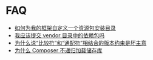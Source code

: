 # FAQ

- [如何为我的框架自定义一个资源包安装目录](/faq/how-do-i-install-a-package-to-a-custom-path-for-my-framework.md)
- [我应该提交 vendor 目录中的依赖包吗](/faq/should-i-commit-the-dependencies-in-my-vendor-directory.md)
- [为什么说“比较符”和“通配符”相结合的版本约束是坏主意](/faq/why-are-version-constraints-combining-comparisons-and-wildcards-a-bad-idea.md)
- [为什么 Composer 不递归加载储存库](/faq/why-can't-composer-load-repositories-recursively.md)
